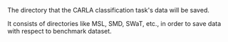 The directory that the CARLA classification task's data will be saved.

It consists of directories like MSL, SMD, SWaT, etc., in order to save data with respect to benchmark dataset. 